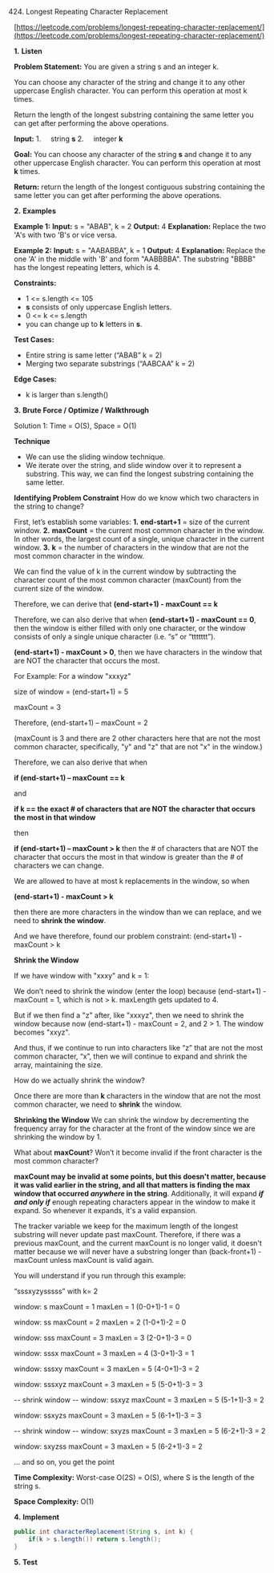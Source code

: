 424. Longest Repeating Character Replacement

[https://leetcode.com/problems/longest-repeating-character-replacement/](https://leetcode.com/problems/longest-repeating-character-replacement/)

**1.** **Listen**

**Problem Statement:**
You are given a string s and an integer k.

You can choose any character of the string and change it to any other uppercase English character. You can perform this operation at most k times.

Return the length of the longest substring containing the same letter you can get after performing the above operations.

**Input:**
1.     string **s**
2.     integer **k**

**Goal:**
You can choose any character of the string **s** and change it to any other uppercase English character. You can perform this operation at most **k** times.

**Return:**
return the length of the longest contiguous substring containing the same letter you can get after performing the above operations.

**2.** **Examples**

**Example 1:**
**Input:** s = "ABAB", k = 2
**Output:** 4
**Explanation:** Replace the two 'A's with two 'B's or vice versa.

**Example 2:**
**Input:** s = "AABABBA", k = 1
**Output:** 4
**Explanation:** Replace the one 'A' in the middle with 'B' and form "AABBBBA".
The substring "BBBB" has the longest repeating letters, which is 4.

**Constraints:**
- 1 <= s.length <= 105
- **s** consists of only uppercase English letters.
- 0 <= k <= s.length
- you can change up to **k** letters in **s**.

**Test Cases:**
- Entire string is same letter (“ABAB” k = 2)
- Merging two separate substrings (“AABCAA” k = 2)

**Edge Cases:**
- k is larger than s.length()

**3.** **Brute Force / Optimize / Walkthrough**

Solution 1: Time = O(S), Space = O(1)

**Technique**

- We can use the sliding window technique.
- We iterate over the string, and slide window over it to represent a substring. This way, we can find the longest substring containing the same letter.

**Identifying Problem Constraint**
How do we know which two characters in the string to change?

First, let’s establish some variables:
**1.** **end-start+1** = size of the current window.
**2.** **maxCount** = the current most common character in the window. In other words, the largest count of a single, unique character in the current window.
**3.** **k** = the number of characters in the window that are not the most common character in the window.

We can find the value of k in the current window by subtracting the character count of the most common character (maxCount) from the current size of the window.

Therefore, we can derive that
**(end-start+1) - maxCount == k**

Therefore, we can also derive that when
**(end-start+1) - maxCount == 0**, then the window is either filled with only one character, or the window consists of only a single unique character (i.e. “s” or “ttttttt”).

**(end-start+1) - maxCount > 0**, then we have characters in the window that are NOT the character that occurs the most. 

For Example: For a window "xxxyz"

size of window = (end-start+1) = 5

maxCount = 3

Therefore, (end-start+1) – maxCount = 2

(maxCount is 3 and there are 2 other characters here that are not the most common character, specifically, "y" and "z" that are not "x" in the window.)

Therefore, we can also derive that when

**if (end-start+1) – maxCount == k**

and

**if k == the exact # of characters that are NOT the character that occurs the most in that window**

then

**if (end-start+1) – maxCount > k** then the # of characters that are NOT the character that occurs the most in that window is greater than the # of characters we can change.

We are allowed to have at most k replacements in the window, so when

**(end-start+1) - maxCount > k**

then there are more characters in the window than we can replace, and we need to **shrink the window**.

And we have therefore, found our problem constraint: (end-start+1) - maxCount > k

**Shrink the Window**

If we have window with "xxxy" and k = 1:

We don’t need to shrink the window (enter the loop) because (end-start+1) - maxCount = 1, which is not > k. maxLength gets updated to 4.

But if we then find a "z" after, like "xxxyz", then we need to shrink the window because now (end-start+1) - maxCount = 2, and 2 > 1. The window becomes "xxyz".

And thus, if we continue to run into characters like “z” that are not the most common character, “x”, then we will continue to expand and shrink the array, maintaining the size.

How do we actually shrink the window?

Once there are more than **k** characters in the window that are not the most common character, we need to **shrink** the window.

**Shrinking the Window**
We can shrink the window by decrementing the frequency array for the character at the front of the window since we are shrinking the window by 1.

What about **maxCount**? 
Won’t it become invalid if the front character is the most common character?

**maxCount may be invalid at some points, but this doesn't matter, because it was valid earlier in the string, and all that matters is finding the max window that occurred _anywhere_ in the string**. Additionally, it will expand **_if and only if_** enough repeating characters appear in the window to make it expand. So whenever it expands, it's a valid expansion.

The tracker variable we keep for the maximum length of the longest substring will never update past maxCount. Therefore, if there was a previous maxCount, and the current maxCount is no longer valid, it doesn't matter because we will never have a substring longer than (back-front+1) - maxCount unless maxCount is valid again.

You will understand if you run through this example:

“sssxyzysssss” with k= 2

window: s
maxCount = 1
maxLen = 1
(0-0+1)-1 = 0

window: ss
maxCount = 2
maxLen = 2
(1-0+1)-2 = 0

window: sss
maxCount = 3
maxLen = 3
(2-0+1)-3 = 0

window: sssx
maxCount = 3
maxLen = 4
(3-0+1)-3 = 1

window: sssxy
maxCount = 3
maxLen = 5
(4-0+1)-3 = 2

window: sssxyz
maxCount = 3
maxLen = 5
(5-0+1)-3 = 3

-- shrink window --
window: ssxyz
maxCount = 3
maxLen = 5
(5-1+1)-3 = 2

window: ssxyzs
maxCount = 3
maxLen = 5
(6-1+1)-3 = 3

-- shrink window --
window: sxyzs
maxCount = 3
maxLen = 5
(6-2+1)-3 = 2

window: sxyzss
maxCount = 3
maxLen = 5
(6-2+1)-3 = 2

... and so on, you get the point

**Time Complexity:** 
Worst-case O(2S) = O(S), where S is the length of the string s.

**Space Complexity:**
O(1)

**4.** **Implement**
```Java
public int characterReplacement(String s, int k) {
	if(k > s.length()) return s.length();
}
```

**5.** **Test**
